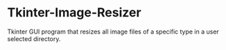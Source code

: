 # Tkinter-Image-Resizer
Tkinter GUI program that resizes all image files of a specific type in a user selected directory.
